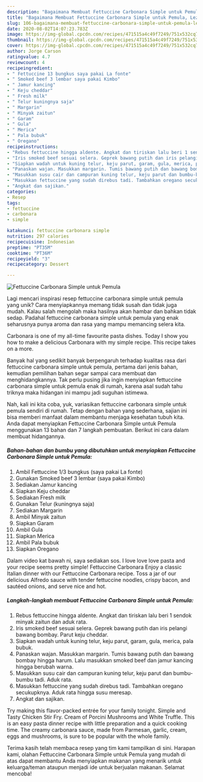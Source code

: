 ```yaml
---
description: "Bagaimana Membuat Fettuccine Carbonara Simple untuk Pemula, Lezat"
title: "Bagaimana Membuat Fettuccine Carbonara Simple untuk Pemula, Lezat"
slug: 106-bagaimana-membuat-fettuccine-carbonara-simple-untuk-pemula-lezat
date: 2020-08-02T14:07:23.783Z
image: https://img-global.cpcdn.com/recipes/471515a4c49f7249/751x532cq70/fettuccine-carbonara-simple-untuk-pemula-foto-resep-utama.jpg
thumbnail: https://img-global.cpcdn.com/recipes/471515a4c49f7249/751x532cq70/fettuccine-carbonara-simple-untuk-pemula-foto-resep-utama.jpg
cover: https://img-global.cpcdn.com/recipes/471515a4c49f7249/751x532cq70/fettuccine-carbonara-simple-untuk-pemula-foto-resep-utama.jpg
author: Jorge Carson
ratingvalue: 4.7
reviewcount: 4
recipeingredient:
- " Fettuccine 13 bungkus saya pakai La fonte"
- " Smoked beef 3 lembar saya pakai Kimbo"
- " Jamur kancing"
- " Keju cheddar"
- " Fresh milk"
- " Telur kuningnya saja"
- " Margarin"
- " Minyak zaitun"
- " Garam"
- " Gula"
- " Merica"
- " Pala bubuk"
- " Oregano"
recipeinstructions:
- "Rebus fettuccine hingga aldente. Angkat dan tiriskan lalu beri 1 sendok minyak zaitun dan aduk rata."
- "Iris smoked beef sesuai selera. Geprek bawang putih dan iris pelangi bawang bombay. Parut keju cheddar."
- "Siapkan wadah untuk kuning telur, keju parut, garam, gula, merica, pala bubuk."
- "Panaskan wajan. Masukkan margarin. Tumis bawang putih dan bawang bombay hingga harum. Lalu masukkan smoked beef dan jamur kancing hingga berubah warna."
- "Masukkan susu cair dan campuran kuning telur, keju parut dan bumbu-bumbu tadi. Aduk rata."
- "Masukkan fettuccine yang sudah direbus tadi. Tambahkan oregano secukupknya. Aduk rata hingga susu meresap."
- "Angkat dan sajikan."
categories:
- Resep
tags:
- fettuccine
- carbonara
- simple

katakunci: fettuccine carbonara simple 
nutrition: 297 calories
recipecuisine: Indonesian
preptime: "PT35M"
cooktime: "PT36M"
recipeyield: "3"
recipecategory: Dessert

---
```



![Fettuccine Carbonara Simple untuk Pemula](https://img-global.cpcdn.com/recipes/471515a4c49f7249/751x532cq70/fettuccine-carbonara-simple-untuk-pemula-foto-resep-utama.jpg)

Lagi mencari inspirasi resep fettuccine carbonara simple untuk pemula yang unik? Cara menyiapkannya memang tidak susah dan tidak juga mudah. Kalau salah mengolah maka hasilnya akan hambar dan bahkan tidak sedap. Padahal fettuccine carbonara simple untuk pemula yang enak seharusnya punya aroma dan rasa yang mampu memancing selera kita.

Carbonara is one of my all-time favourite pasta dishes. Today I show you how to make a delicious Carbonara with my simple recipe. This recipe takes on a more.

Banyak hal yang sedikit banyak berpengaruh terhadap kualitas rasa dari fettuccine carbonara simple untuk pemula, pertama dari jenis bahan, kemudian pemilihan bahan segar sampai cara membuat dan menghidangkannya. Tak perlu pusing jika ingin menyiapkan fettuccine carbonara simple untuk pemula enak di rumah, karena asal sudah tahu triknya maka hidangan ini mampu jadi suguhan istimewa.


Nah, kali ini kita coba, yuk, variasikan fettuccine carbonara simple untuk pemula sendiri di rumah. Tetap dengan bahan yang sederhana, sajian ini bisa memberi manfaat dalam membantu menjaga kesehatan tubuh kita. Anda dapat menyiapkan Fettuccine Carbonara Simple untuk Pemula menggunakan 13 bahan dan 7 langkah pembuatan. Berikut ini cara dalam membuat hidangannya.

<!--inarticleads1-->

##### Bahan-bahan dan bumbu yang dibutuhkan untuk menyiapkan Fettuccine Carbonara Simple untuk Pemula:

1. Ambil  Fettuccine 1/3 bungkus (saya pakai La fonte)
1. Gunakan  Smoked beef 3 lembar (saya pakai Kimbo)
1. Sediakan  Jamur kancing
1. Siapkan  Keju cheddar
1. Sediakan  Fresh milk
1. Gunakan  Telur (kuningnya saja)
1. Sediakan  Margarin
1. Ambil  Minyak zaitun
1. Siapkan  Garam
1. Ambil  Gula
1. Siapkan  Merica
1. Ambil  Pala bubuk
1. Siapkan  Oregano


Dalam video kat bawah ni, saya sediakan sos. I love love love pasta and your recipe seems pretty simple! Fettuccine Carbonara Enjoy a classic Italian dinner with our Fettuccine Carbonara recipe. Toss a jar of our delicious Alfredo sauce with tender fettuccine noodles, crispy bacon, and sautéed onions, and serve nice and hot. 

<!--inarticleads2-->

##### Langkah-langkah membuat Fettuccine Carbonara Simple untuk Pemula:

1. Rebus fettuccine hingga aldente. Angkat dan tiriskan lalu beri 1 sendok minyak zaitun dan aduk rata.
1. Iris smoked beef sesuai selera. Geprek bawang putih dan iris pelangi bawang bombay. Parut keju cheddar.
1. Siapkan wadah untuk kuning telur, keju parut, garam, gula, merica, pala bubuk.
1. Panaskan wajan. Masukkan margarin. Tumis bawang putih dan bawang bombay hingga harum. Lalu masukkan smoked beef dan jamur kancing hingga berubah warna.
1. Masukkan susu cair dan campuran kuning telur, keju parut dan bumbu-bumbu tadi. Aduk rata.
1. Masukkan fettuccine yang sudah direbus tadi. Tambahkan oregano secukupknya. Aduk rata hingga susu meresap.
1. Angkat dan sajikan.


Try making this flavor-packed entrée for your family tonight. Simple and Tasty Chicken Stir Fry. Cream of Porcini Mushrooms and White Truffle. This is an easy pasta dinner recipe with little preparation and a quick cooking time. The creamy carbonara sauce, made from Parmesan, garlic, cream, eggs and mushrooms, is sure to be popular with the whole family. 

Terima kasih telah membaca resep yang tim kami tampilkan di sini. Harapan kami, olahan Fettuccine Carbonara Simple untuk Pemula yang mudah di atas dapat membantu Anda menyiapkan makanan yang menarik untuk keluarga/teman ataupun menjadi ide untuk berjualan makanan. Selamat mencoba!
